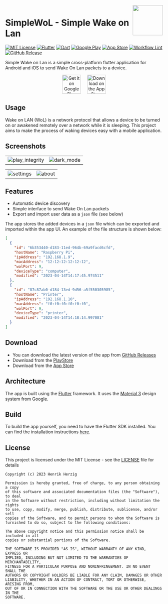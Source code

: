<img src="docs/icon.png" width="96" align="right"  alt=""/>

# SimpleWoL - Simple Wake on Lan

<!-- <a href="https://github.com/herzhenr/simple-wake-on-lan/actions/workflows/release-android.yml/badge.svg?branch=main"><img src="https://github.com/herzhenr/simple-wake-on-lan/actions/workflows/release-android.yml"></a>
  <a href="https://github.com/herzhenr/simple-wake-on-lan/actions/workflows/release-ios.yml/badge.svg?branch=main"><img src="https://github.com/herzhenr/simple-wake-on-lan/actions/workflows/release-ios.yml"></a> -->

<p float="center">
  <a href="https://opensource.org/licenses/MIT"><img src="https://img.shields.io/badge/License-MIT-green.svg" alt="MIT License"></a>
  <a href="https://flutter.dev"><img src="https://img.shields.io/badge/Flutter-%2302569B.svg?logo=Flutter&logoColor=white" alt="Flutter"></a>
  <a href="https://www.dart.dev"><img src="https://img.shields.io/badge/Dart-%230175C2.svg?logo=dart&logoColor=white" alt="Dart"></a>
  <a href="https://play.google.com/store/apps/details?id=com.henrikherzig.simplewol"><img src="https://img.shields.io/badge/Google_Play-414141?logo=google-play&logoColor=white" alt="Google Play"></a>
  <a href="https://apps.apple.com/de/app/simple-wake-on-lan/id6449835474"><img src="https://img.shields.io/badge/App_Store-0D96F6?logo=app-store&logoColor=white" alt="App Store"></a>
  <a href="https://github.com/herzhenr/simple-wake-on-lan/actions/workflows/lint.yml"><img src="https://github.com/herzhenr/simple-wake-on-lan/actions/workflows/lint.yml/badge.svg?branch=main" alt="Workflow Lint"></a>
  <a href="https://github.com/herzhenr/simple-wake-on-lan/releases"><img src="https://img.shields.io/github/release/herzhenr/simple-wake-on-lan.svg?logo=github&color=blue" alt="GitHub Release"></a>
</p>

Simple Wake on Lan is a simple cross-platform flutter application for Android and iOS to send Wake On Lan packets to a
device.

<p align="center">
<a href="https://play.google.com/store/apps/details?id=com.henrikherzig.simplewol"><img src="docs/googlePlay.png" style="height: 60px;" alt="Get it on Google Play"></a>
&nbsp &nbsp
<a href="https://apps.apple.com/de/app/simple-wake-on-lan/id6449835474"><img src="docs/appStore.svg" style="height: 60px;" alt="Download on the App Store"></a>
</p>

## Usage
Wake on LAN (WoL) is a network protocol that allows a device to be turned on or awakened remotely
over a network while it is sleeping. This project aims to make the process of waking devices easy with a mobile application. 

<!--- by including features like automatic device discovery so the user does not have to enter details of a device they want to wake up manually, a simple interface to send the Wake On Lan packets and the possibility to export and import the user data as a `json` file. -->

## Screenshots


|                                          |                                     |
|:----------------------------------------:|:-----------------------------------:|
| ![play_integrity](docs/screenshot-1.png) | ![dark_mode](docs/screenshot-2.png) |  

|                                    |                                 |
|:----------------------------------:|:-------------------------------:|
| ![settings](docs/screenshot-3.png) | ![about](docs/screenshot-4.png) |

## Features

- Automatic device discovery
- Simple interface to send Wake On Lan packets
- Export and import user data as a `json` file (see below)


The app stores the added devices in a `json` file which can be exported and imported within the app UI. An example of the file structure is shown below:
```json
[
  {
    "id": "6b353440-d183-11ed-964b-69a9facd6cfd",
    "hostName": "Raspberry Pi",
    "ipAddress": "192.168.1.9",
    "macAddress": "12:12:12:12:12:12",
    "wolPort": 9,
    "deviceType": "computer",
    "modified": "2023-04-14T14:17:45.974511"
  },
  {
    "id": "87c87ab0-d184-13ed-9d56-a5f550305985",
    "hostName": "Printer",
    "ipAddress": "192.168.1.10",
    "macAddress": "f0:f0:f0:f0:f0:f0",
    "wolPort": 9,
    "deviceType": "printer",
    "modified": "2023-04-14T14:18:14.997081"
  }
]
```

## Download

- You can download the latest version of the app from [GitHub Releases]()
- Download from the [PlayStore](https://play.google.com/store/apps/details?)
- Download from the [App Store](https://apps.apple.com/de/app/)

## Architecture
The app is built using the [Flutter](https://flutter.dev/) framework. It uses the [Material 3](https://m3.material.io) design system from Google.

## Build
To build the app yourself, you need to have the Flutter SDK installed. You can find the installation instructions [here](https://flutter.dev/docs/get-started/install).

## License
This project is licensed under the MIT License - see the [LICENSE](LICENSE) file for details

```License
Copyright (c) 2023 Henrik Herzig

Permission is hereby granted, free of charge, to any person obtaining a copy
of this software and associated documentation files (the "Software"), to deal
in the Software without restriction, including without limitation the rights
to use, copy, modify, merge, publish, distribute, sublicense, and/or sell
copies of the Software, and to permit persons to whom the Software is
furnished to do so, subject to the following conditions:

The above copyright notice and this permission notice shall be included in all
copies or substantial portions of the Software.

THE SOFTWARE IS PROVIDED "AS IS", WITHOUT WARRANTY OF ANY KIND, EXPRESS OR
IMPLIED, INCLUDING BUT NOT LIMITED TO THE WARRANTIES OF MERCHANTABILITY,
FITNESS FOR A PARTICULAR PURPOSE AND NONINFRINGEMENT. IN NO EVENT SHALL THE
AUTHORS OR COPYRIGHT HOLDERS BE LIABLE FOR ANY CLAIM, DAMAGES OR OTHER
LIABILITY, WHETHER IN AN ACTION OF CONTRACT, TORT OR OTHERWISE, ARISING FROM,
OUT OF OR IN CONNECTION WITH THE SOFTWARE OR THE USE OR OTHER DEALINGS IN THE
SOFTWARE.
```